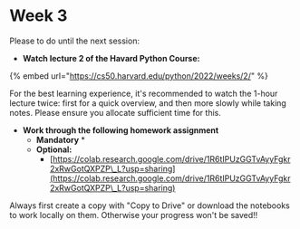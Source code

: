 # Week 3

Please to do until the next session:

* **Watch lecture 2 of the Havard Python Course:**

{% embed url="https://cs50.harvard.edu/python/2022/weeks/2/" %}

For the best learning experience, it's recommended to watch the 1-hour lecture twice: first for a quick overview, and then more slowly while taking notes. Please ensure you allocate sufficient time for this.

* **Work through the following homework assignment**
  * **Mandatory**
    *
  * **Optional:**
    * [https://colab.research.google.com/drive/1R6tIPUzGGTvAyyFgkr2xRwGotQXPZP\_L?usp=sharing](https://colab.research.google.com/drive/1R6tIPUzGGTvAyyFgkr2xRwGotQXPZP\_L?usp=sharing)

Always first create a copy with "Copy to Drive" or download the notebooks to work locally on them. Otherwise your progress won't be saved!!

